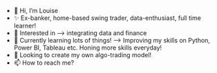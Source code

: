 - 👋 Hi, I’m Louise
- ✨ Ex-banker, home-based swing trader, data-enthusiast, full time learner!
- 👀 Interested in --> integrating data and finance
- 🌱 Currently learning lots of things! --> Improving my skills on Python, Power BI, Tableau etc. Honing more skills everyday!
- 💞️ Looking to create my own algo-trading model!
- 📫 How to reach me?

<!---
LearnShareRefine/LearnShareRefine is a ✨ special ✨ repository because its `README.md` (this file) appears on your GitHub profile.
You can click the Preview link to take a look at your changes.
--->

